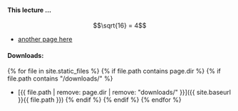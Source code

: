 #### This lecture ...

$$\sqrt{16} = 4$$

- [another page here](another.md)

#### Downloads:
{% for file in site.static_files %}
{% if file.path contains page.dir %}
{% if file.path contains "/downloads/" %}
   - [{{ file.path | remove: page.dir | remove: "downloads/" }}]({{ site.baseurl }}{{ file.path }})
{% endif %}
{% endif %}
{% endfor %}
